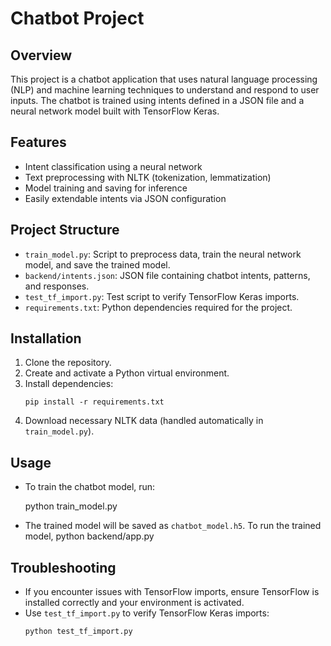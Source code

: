 # Chatbot Project

## Overview
This project is a chatbot application that uses natural language processing (NLP) and machine learning techniques to understand and respond to user inputs. The chatbot is trained using intents defined in a JSON file and a neural network model built with TensorFlow Keras.

## Features
- Intent classification using a neural network
- Text preprocessing with NLTK (tokenization, lemmatization)
- Model training and saving for inference
- Easily extendable intents via JSON configuration

## Project Structure
- `train_model.py`: Script to preprocess data, train the neural network model, and save the trained model.
- `backend/intents.json`: JSON file containing chatbot intents, patterns, and responses.
- `test_tf_import.py`: Test script to verify TensorFlow Keras imports.
- `requirements.txt`: Python dependencies required for the project.

## Installation
1. Clone the repository.
2. Create and activate a Python virtual environment.
3. Install dependencies:
   ```
   pip install -r requirements.txt
   ```
4. Download necessary NLTK data (handled automatically in `train_model.py`).

## Usage
- To train the chatbot model, run:
  
  python train_model.py

- The trained model will be saved as `chatbot_model.h5`.
To run the trained model,
  python backend/app.py

## Troubleshooting
- If you encounter issues with TensorFlow imports, ensure TensorFlow is installed correctly and your environment is activated.
- Use `test_tf_import.py` to verify TensorFlow Keras imports:
  ```
  python test_tf_import.py
  ```


